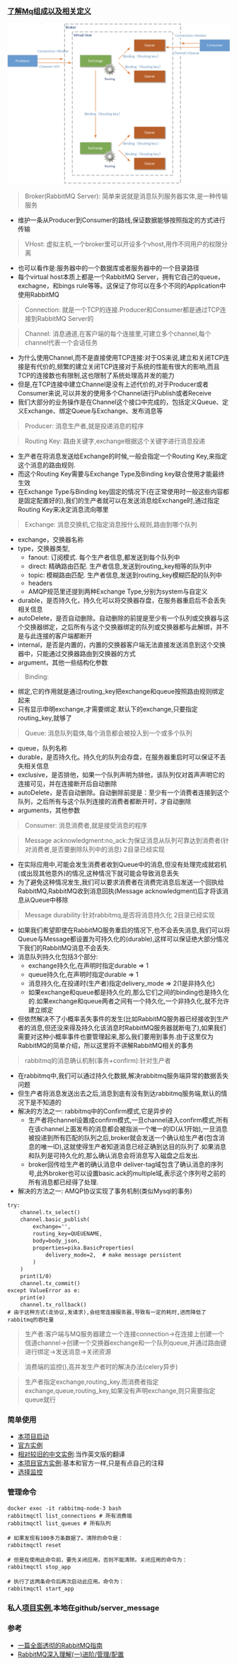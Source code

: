 
### [了解Mq组成以及相关定义](https://blog.csdn.net/yinwenjie/article/details/50820369)
![mq组成](./mq.png)

> Broker(RabbitMQ Server): 简单来说就是消息队列服务器实体,是一种传输服务

- 维护一条从Producer到Consumer的路线,保证数据能够按照指定的方式进行传输

> VHost: 虚拟主机,一个broker里可以开设多个vhost,用作不同用户的权限分离

- 也可以看作是:服务器中的一个数据库或者服务器中的一个目录路径
- 每个virtual host本质上都是一个RabbitMQ Server，拥有它自己的queue，exchagne，和bings rule等等。这保证了你可以在多个不同的Application中使用RabbitMQ

> Connection: 就是一个TCP的连接.Producer和Consumer都是通过TCP连接到RabbitMQ Server的

> Channel: 消息通道,在客户端的每个连接里,可建立多个channel,每个channel代表一个会话任务

- 为什么使用Channel,而不是直接使用TCP连接:对于OS来说,建立和关闭TCP连接是有代价的,频繁的建立关闭TCP连接对于系统的性能有很大的影响,而且TCP的连接数也有限制,这也限制了系统处理高并发的能力
- 但是,在TCP连接中建立Channel是没有上述代价的,对于Producer或者Consumer来说,可以并发的使用多个Channel进行Publish或者Receive
- 我们大部分的业务操作是在Channel这个接口中完成的，包括定义Queue、定义Exchange、绑定Queue与Exchange、发布消息等

> Producer: 消息生产者,就是投递消息的程序

> Routing Key: 路由关键字,exchange根据这个关键字进行消息投递

- 生产者在将消息发送给Exchange的时候,一般会指定一个Routing Key,来指定这个消息的路由规则.
- 而这个Routing Key需要与Exchange Type及Binding key联合使用才能最终生效
- 在Exchange Type与Binding key固定的情况下(在正常使用时一般这些内容都是固定配置好的),我们的生产者就可以在发送消息给Exchange时,通过指定Routing Key来决定消息流向哪里

> Exchange: 消息交换机,它指定消息按什么规则,路由到哪个队列

- exchange，交换器名称
- type，交换器类型,
    - fanout: 订阅模式. 每个生产者信息,都发送到每个队列中
    - direct: 精确路由匹配. 生产者信息,发送到routing_key相等的队列中
    - topic: 模糊路由匹配. 生产者信息,发送到routing_key模糊匹配的队列中
    - headers
    - AMQP规范里还提到两种Exchange Type,分别为system与自定义
- durable，是否持久化，持久化可以将交换器存盘，在服务器重启后不会丢失相关信息
- autoDelete，是否自动删除。自动删除的前提是至少有一个队列或交换器与这个交换器绑定，之后所有与这个交换器绑定的队列或交换器都与此解绑，并不是与此连接的客户端都断开
- internal，是否是内置的，内置的交换器客户端无法直接发送消息到这个交换器中，只能通过交换器路由到交换器的方式
- argument，其他一些结构化参数


> Binding: 
- 绑定,它的作用就是通过routing_key把exchange和queue按照路由规则绑定起来
- 只有显示申明exchange,才需要绑定.默认下的exchange,只要指定routing_key,就够了

> Queue: 消息队列载体,每个消息都会被投入到一个或多个队列

- queue，队列名称
- durable，是否持久化。持久化的队列会存盘，在服务器重启时可以保证不丢失相关信息
- exclusive，是否排他，如果一个队列声明为排他，该队列仅对首声声明它的连接可见，并在连接断开后自动删除
- autoDelete，是否自动删除。自动删除前提是：至少有一个消费者连接到这个队列，之后所有与这个队列连接的消费者都断开时，才自动删除
- arguments，其他参数

> Consumer: 消息消费者,就是接受消息的程序

> Message acknowledgment:no_ack:为保证消息从队列可靠达到消费者(针对消费者,是否要删除队列中的消息) 2目录已经实现

- 在实际应用中,可能会发生消费者收到Queue中的消息,但没有处理完成就宕机(或出现其他意外)的情况,这种情况下就可能会导致消息丢失
- 为了避免这种情况发生,我们可以要求消费者在消费完消息后发送一个回执给RabbitMQ,RabbitMQ收到消息回执(Message acknowledgment)后才将该消息从Queue中移除


> Message durability:针对rabbitmq,是否将消息持久化 2目录已经实现

- 如果我们希望即使在RabbitMQ服务重启的情况下,也不会丢失消息,我们可以将Queue与Message都设置为可持久化的(durable),这样可以保证绝大部分情况下我们的RabbitMQ消息不会丢失.
- 消息队列持久化包括3个部分: 
    - exchange持久化,在声明时指定durable => 1 
    - queue持久化,在声明时指定durable => 1 
    - 消息持久化,在投递时(生产者)指定delivery_mode => 2(1是非持久化)
    - 如果exchange和queue都是持久化的,那么它们之间的binding也是持久化的.如果exchange和queue两者之间有一个持久化,一个非持久化,就不允许建立绑定
- 但依然解决不了小概率丢失事件的发生(比如RabbitMQ服务器已经接收到生产者的消息,但还没来得及持久化该消息时RabbitMQ服务器就断电了),如果我们需要对这种小概率事件也要管理起来,那么我们要用到事务.由于这里仅为RabbitMQ的简单介绍，所以这里将不讲解RabbitMQ相关的事务


> rabbitmq的消息确认机制(事务+confirm):针对生产者

- 在rabbitmq中,我们可以通过持久化数据,解决rabbitmq服务端异常的数据丢失问题
- 但生产者将消息发送出去之后,消息到底有没有到达rabbitmq服务端,默认的情况下是不知道的
- 解决的方法之一: rabbitmq中的Confirm模式,它是异步的
    - 生产者将channel设置成confirm模式,一旦channel进入confirm模式,所有在该channel上面发布的消息都会被指派一个唯一的ID(从1开始),一旦消息被投递到所有匹配的队列之后,broker就会发送一个确认给生产者(包含消息的唯一ID),这就使得生产者知道消息已经正确到达目的队列了.如果消息和队列是可持久化的,那么确认消息会将消息写入磁盘之后发出.
    - broker回传给生产者的确认消息中 deliver-tag域包含了确认消息的序列号,此外broker也可以设置basic.ack的multiple域,表示这个序列号之前的所有消息都已经得了处理.
- 解决的方法之一: AMQP协议实现了事务机制(类似Mysql的事务)

```
try:
    channel.tx_select()
    channel.basic_publish(
        exchange='',
        routing_key=QUEUENAME,
        body=body_json,
        properties=pika.BasicProperties(
            delivery_mode=2,  # make message persistent
        )
    )
    print(1/0)
    channel.tx_commit()
except ValueError as e:
    print(e)
    channel.tx_rollback()
# 由于这种方式(走协议,发请求),会经常连接服务器,导致有一定的耗时,进而降低了rabbitmq的吞吐量

```

> 生产者:客户端与MQ服务器建立一个连接connection->在连接上创建一个信道channel->创建一个交换器exchange和一个队列queue,并通过路由键进行绑定->发送消息->关闭资源

> 消费端的监控(),高并发生产者时的解决办法(celery异步)

> 生产者指定exchange,routing_key.而消费者指定exchange,queue,routing_key,如果没有声明exchange,则只需要指定queue就行


### 简单使用
- [本项目启动](./mq_cluster)
- [官方实例](https://www.rabbitmq.com/getstarted.html)
- [相对较旧的中文实例](https://rabbitmq.mr-ping.com/tutorials_with_python/[1]Hello_World.html):当作英文版的翻译
- [本项目官方实例](./start):基本和官方一样,只是有点自己的注释
- [选择监控](https://www.psychz.net/client/question/en/zabbix-vs-nagios-vs-cacti.html)



### 管理命令

```
docker exec -it rabbitmq-node-3 bash
rabbitmqctl list_connections # 所有消费端
rabbitmqctl list_queues # 所有队列

# 如果发现有100多万条数据了。清除的命令是：
rabbitmqctl reset

# 但是在使用此命令前，要先关闭应用，否则不能清除。关闭应用的命令为：
rabbitmqctl stop_app

# 执行了这两条命令后再次启动此应用。命令为：
rabbitmqctl start_app
```

### 私人[项目实例](https://gitlab.com/leipengkai/server_message),本地在github/server_message


### 参考

- [一篇全面透彻的RabbitMQ指南](https://juejin.im/entry/599e5e3b5188252437799049)
- [RabbitMQ深入理解(一)进阶/管理/配置](https://pdf.us/2018/06/01/1167.html)
